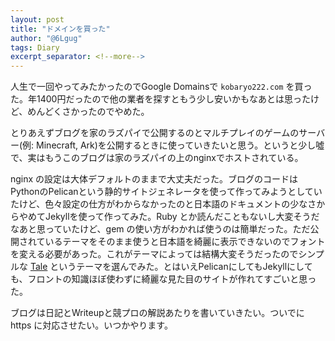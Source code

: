 ```yaml
---
layout: post
title: "ドメインを買った"
author: "@6Lgug"
tags: Diary
excerpt_separator: <!--more-->
---
```


人生で一回やってみたかったのでGoogle Domainsで `kobaryo222.com` を買った。年1400円だったので他の業者を探すともう少し安いかもなあとは思ったけど、めんどくさかったのでやめた。


とりあえずブログを家のラズパイで公開するのとマルチプレイのゲームのサーバー(例: Minecraft, Ark)を公開するときに使っていきたいと思う。というと少し噓で、実はもうこのブログは家のラズパイの上のnginxでホストされている。


nginx の設定は大体デフォルトのままで大丈夫だった。ブログのコードはPythonのPelicanという静的サイトジェネレータを使って作ってみようとしていたけど、色々設定の仕方がわからなかったのと日本語のドキュメントの少なさからやめてJekyllを使って作ってみた。Ruby とか読んだこともないし大変そうだなあと思っていたけど、gem の使い方がわかれば使うのは簡単だった。ただ公開されているテーマをそのまま使うと日本語を綺麗に表示できないのでフォントを変える必要があった。これがテーマによっては結構大変そうだったのでシンプルな [Tale](https://github.com/chesterhow/tale/) というテーマを選んでみた。とはいえPelicanにしてもJekyllにしても、フロントの知識ほぼ使わずに綺麗な見た目のサイトが作れてすごいと思った。

ブログは日記とWriteupと競プロの解説あたりを書いていきたい。ついでに https に対応させたい。いつかやります。
